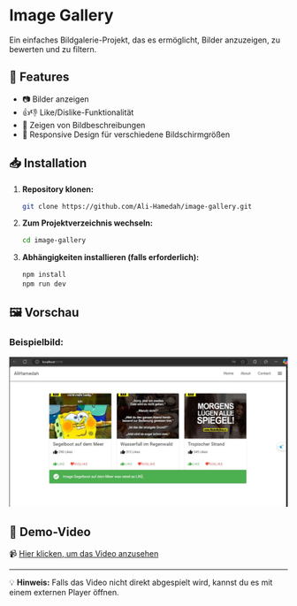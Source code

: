# Image Gallery

Ein einfaches Bildgalerie-Projekt, das es ermöglicht, Bilder anzuzeigen, zu bewerten und zu filtern.

## 📌 Features

- 📷 Bilder anzeigen
- 👍👎 Like/Dislike-Funktionalität
- 📝 Zeigen von Bildbeschreibungen
- 📱 Responsive Design für verschiedene Bildschirmgrößen

## 📥 Installation

1. **Repository klonen:**
   ```bash
   git clone https://github.com/Ali-Hamedah/image-gallery.git
   ```
2. **Zum Projektverzeichnis wechseln:**
   ```bash
   cd image-gallery
   ```
3. **Abhängigkeiten installieren (falls erforderlich):**
   ```bash
   npm install
   npm run dev
   ```

## 🖼 Vorschau

### Beispielbild:
![Galerie Bild](src/assets/screenshot1.JPG)

## 🎥 Demo-Video

📹 [Hier klicken, um das Video anzusehen](src/assets/1741380767961.mp4)

---

💡 **Hinweis:** Falls das Video nicht direkt abgespielt wird, kannst du es mit einem externen Player öffnen.
